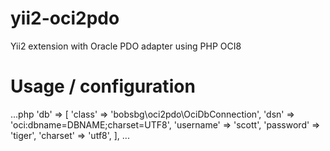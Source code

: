 # yii2-oci2pdo
Yii2 extension with Oracle PDO adapter using PHP OCI8
# Usage / configuration

...php
'db' => [
    'class' => 'bobsbg\oci2pdo\OciDbConnection',
    'dsn' => 'oci:dbname=DBNAME;charset=UTF8',
    'username' => 'scott',
    'password' => 'tiger',
    'charset' => 'utf8',
],
...
